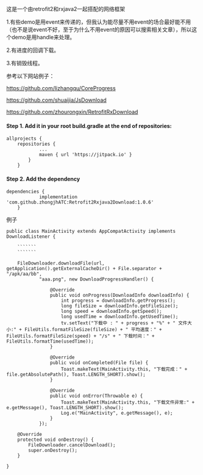 这是一个由retrofit2和rxjava2一起搭配的网络框架

1.有些demo是用event来传递的，但我认为能尽量不用event的场合最好能不用（也不是说event不好，至于为什么不用event的原因可以搜索相关文章），所以这个demo是用handle来处理。

2.有进度的回调下载。

3.有销毁线程。

参考以下网站例子：

https://github.com/lizhangqu/CoreProgress

https://github.com/shuaijia/JsDownload

https://github.com/zhourongxin/RetrofitRxDownload

#### Step 1. Add it in your root build.gradle at the end of repositories:
```
allprojects {
  	repositories {
			...
			maven { url 'https://jitpack.io' }
		}
	}
```

  
#### Step 2. Add the dependency
 
```
dependencies {
	        implementation 'com.github.zhongjhATC:Retrofit2Rxjava2Download:1.0.6'
	}
```

例子

```
public class MainActivity extends AppCompatActivity implements DownloadListener {

    ```````
    ```````

    FileDownloader.downloadFile(url, getApplication().getExternalCacheDir() + File.separator + "/apk/aa/bb",
            "aaa.png", new DownloadProgressHandler() {

                @Override
                public void onProgress(DownloadInfo downloadInfo) {
                    int progress = downloadInfo.getProgress();
                    long fileSize = downloadInfo.getFileSize();
                    long speed = downloadInfo.getSpeed();
                    long usedTime = downloadInfo.getUsedTime();
                    tv.setText("下载中 : " + progress + "%" + " 文件大小:" + FileUtils.formatFileSize(fileSize) + " 平均速度：" + FileUtils.formatFileSize(speed) + "/s" + " 下载时间：" + FileUtils.formatTime(usedTime));
                }

                @Override
                public void onCompleted(File file) {
                    Toast.makeText(MainActivity.this, "下载完成：" + file.getAbsolutePath(), Toast.LENGTH_SHORT).show();
                }

                @Override
                public void onError(Throwable e) {
                    Toast.makeText(MainActivity.this, "下载文件异常:" + e.getMessage(), Toast.LENGTH_SHORT).show();
                    Log.e("MainActivity", e.getMessage(), e);
                }
            });
            
    @Override
    protected void onDestroy() {
        FileDownloader.cancelDownload();
        super.onDestroy();
    }

}
```

